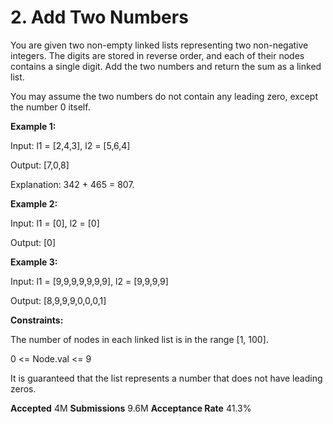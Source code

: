 # **2. Add Two Numbers**


You are given two non-empty linked lists representing two non-negative integers. The digits are stored in reverse order, and each of their nodes contains a single digit. Add the two numbers and return the sum as a linked list.

You may assume the two numbers do not contain any leading zero, except the number 0 itself.

 

**Example 1:**


Input: l1 = [2,4,3], l2 = [5,6,4]

Output: [7,0,8]

Explanation: 342 + 465 = 807.


**Example 2:**

Input: l1 = [0], l2 = [0]

Output: [0]


**Example 3:**

Input: l1 = [9,9,9,9,9,9,9], l2 = [9,9,9,9]

Output: [8,9,9,9,0,0,0,1]
 

**Constraints:**

The number of nodes in each linked list is in the range [1, 100].

0 <= Node.val <= 9

It is guaranteed that the list represents a number that does not have leading zeros.

**Accepted**
4M
**Submissions**
9.6M
**Acceptance Rate**
41.3%
